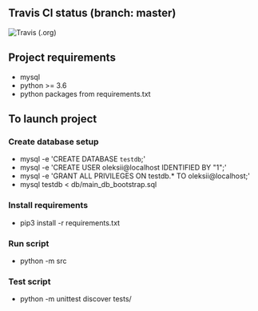 ## Travis CI status (branch: master)

![Travis (.org)](https://img.shields.io/travis/ooleksyshyn/test_task?style=for-the-badge)

## Project requirements
 - mysql
 - python >= 3.6
 - python packages from requirements.txt
 
## To launch project
 
### Create database setup
  - mysql -e 'CREATE DATABASE `testdb`;'
  - mysql -e 'CREATE USER oleksii@localhost IDENTIFIED BY "1";'
  - mysql -e 'GRANT ALL PRIVILEGES ON testdb.* TO oleksii@localhost;'
  - mysql testdb < db/main_db_bootstrap.sql


### Install requirements
  - pip3 install -r requirements.txt

### Run script
  - python -m src


### Test script
  - python -m unittest discover tests/

